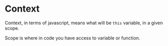 # Context

Context, in terms of javascript, means what will be `this` variable, in a given scope.

Scope is where in code you have access to variable or function.
